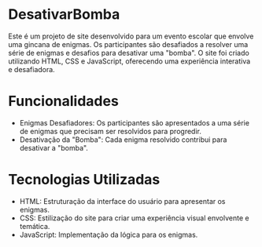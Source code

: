 # DesativarBomba

Este é um projeto de site desenvolvido para um evento escolar que envolve uma gincana de enigmas. Os participantes são desafiados a resolver uma série de enigmas e desafios para desativar uma "bomba". O site foi criado utilizando HTML, CSS e JavaScript, oferecendo uma experiência interativa e desafiadora.

# Funcionalidades
- Enigmas Desafiadores: Os participantes são apresentados a uma série de enigmas que precisam ser resolvidos para progredir.
- Desativação da "Bomba": Cada enigma resolvido contribui para desativar a "bomba".

# Tecnologias Utilizadas
- HTML: Estruturação da interface do usuário para apresentar os enigmas.
- CSS: Estilização do site para criar uma experiência visual envolvente e temática.
- JavaScript: Implementação da lógica para os enigmas.
